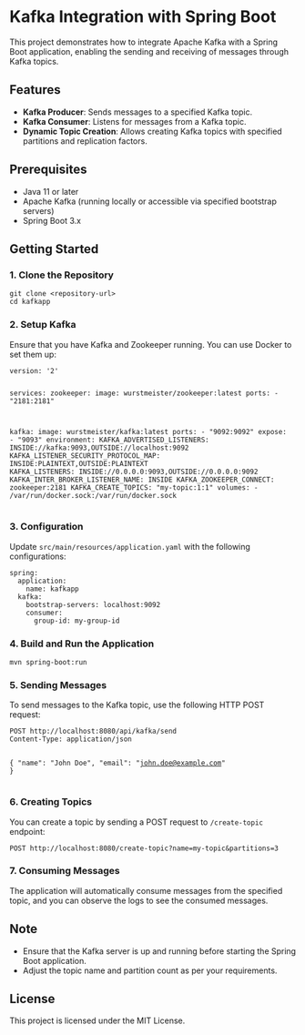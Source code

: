 

<h1>Kafka Integration with Spring Boot</h1>

<p>This project demonstrates how to integrate Apache Kafka with a Spring Boot application, enabling the sending and receiving of messages through Kafka topics.</p>

<h2>Features</h2>
<ul>
    <li><strong>Kafka Producer</strong>: Sends messages to a specified Kafka topic.</li>
    <li><strong>Kafka Consumer</strong>: Listens for messages from a Kafka topic.</li>
    <li><strong>Dynamic Topic Creation</strong>: Allows creating Kafka topics with specified partitions and replication factors.</li>
</ul>

<h2>Prerequisites</h2>
<ul>
    <li>Java 11 or later</li>
    <li>Apache Kafka (running locally or accessible via specified bootstrap servers)</li>
    <li>Spring Boot 3.x</li>
</ul>

<h2>Getting Started</h2>

<h3>1. Clone the Repository</h3>
<pre><code>git clone &lt;repository-url&gt;
cd kafkapp</code></pre>

<h3>2. Setup Kafka</h3>
<p>Ensure that you have Kafka and Zookeeper running. You can use Docker to set them up:</p>
<pre><code>version: '2'

services:
  zookeeper:
    image: wurstmeister/zookeeper:latest
    ports:
      - "2181:2181"

  kafka:
    image: wurstmeister/kafka:latest
    ports:
      - "9092:9092"
    expose:
      - "9093"
    environment:
      KAFKA_ADVERTISED_LISTENERS: INSIDE://kafka:9093,OUTSIDE://localhost:9092
      KAFKA_LISTENER_SECURITY_PROTOCOL_MAP: INSIDE:PLAINTEXT,OUTSIDE:PLAINTEXT
      KAFKA_LISTENERS: INSIDE://0.0.0.0:9093,OUTSIDE://0.0.0.0:9092
      KAFKA_INTER_BROKER_LISTENER_NAME: INSIDE
      KAFKA_ZOOKEEPER_CONNECT: zookeeper:2181
      KAFKA_CREATE_TOPICS: "my-topic:1:1"
    volumes:
      - /var/run/docker.sock:/var/run/docker.sock
</code></pre>

<h3>3. Configuration</h3>
<p>Update <code>src/main/resources/application.yaml</code> with the following configurations:</p>
<pre><code>spring:
  application:
    name: kafkapp
  kafka:
    bootstrap-servers: localhost:9092
    consumer:
      group-id: my-group-id</code></pre>

<h3>4. Build and Run the Application</h3>
<pre><code>mvn spring-boot:run</code></pre>

<h3>5. Sending Messages</h3>
<p>To send messages to the Kafka topic, use the following HTTP POST request:</p>
<pre><code>POST http://localhost:8080/api/kafka/send
Content-Type: application/json

{
    "name": "John Doe",
    "email": "john.doe@example.com"
}</code></pre>

<h3>6. Creating Topics</h3>
<p>You can create a topic by sending a POST request to <code>/create-topic</code> endpoint:</p>
<pre><code>POST http://localhost:8080/create-topic?name=my-topic&partitions=3</code></pre>

<h3>7. Consuming Messages</h3>
<p>The application will automatically consume messages from the specified topic, and you can observe the logs to see the consumed messages.</p>

<h2>Note</h2>
<ul>
    <li>Ensure that the Kafka server is up and running before starting the Spring Boot application.</li>
    <li>Adjust the topic name and partition count as per your requirements.</li>
</ul>

<h2>License</h2>
<p>This project is licensed under the MIT License.</p>

</body>
</html>
